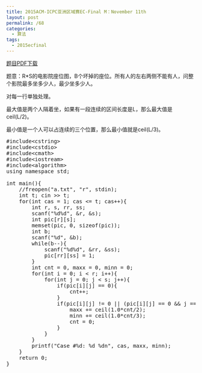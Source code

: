 ```yaml
---
title: 2015ACM-ICPC亚洲区域赛EC-Final M：November 11th
layout: post
permalink: /68
categories:
  - 算法
tags:
  - 2015ecfinal
---
```

<a href="https://icpcarchive.ecs.baylor.edu/external/75/p7512.pdf" target="_blank">题目PDF下载</a>

题意：R*S的电影院座位图，B个坏掉的座位。所有人的左右两侧不能有人，问整个影院最多坐多少人，最少坐多少人。

对每一行单独处理。
  
最大值是两个人隔着坐，如果有一段连续的区间长度是L，那么最大值是ceil(L/2)。
  
最小值是一个人可以占连续的三个位置，那么最小值就是ceil(L/3)。

<pre class="brush: cpp; title: ; notranslate" title="">#include&lt;cstring&gt;
#include&lt;cstdio&gt;
#include&lt;cmath&gt;
#include&lt;iostream&gt;
#include&lt;algorithm&gt;
using namespace std;

int main(){
    //freopen("a.txt", "r", stdin);
    int t; cin &gt;&gt; t;
    for(int cas = 1; cas &lt;= t; cas++){
        int r, s, rr, ss;
        scanf("%d%d", &r, &s);
        int pic[r][s];
        memset(pic, 0, sizeof(pic));
        int b;
        scanf("%d", &b);
        while(b--){
            scanf("%d%d", &rr, &ss);
            pic[rr][ss] = 1;
        }
        int cnt = 0, maxx = 0, minn = 0;
        for(int i = 0; i &lt; r; i++){
            for(int j = 0; j &lt; s; j++){
                if(pic[i][j] == 0){
                    cnt++;
                }
                if(pic[i][j] != 0 || (pic[i][j] == 0 && j == s-1)){
                    maxx += ceil(1.0*cnt/2);
                    minn += ceil(1.0*cnt/3);
                    cnt = 0;
                }
            }
        }
        printf("Case #%d: %d %dn", cas, maxx, minn);
    }
    return 0;
}
</pre>